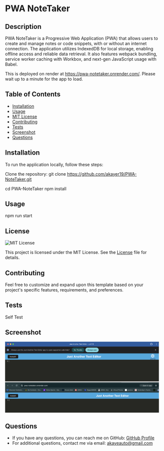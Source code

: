 # PWA NoteTaker

## Description
PWA NoteTaker is a Progressive Web Application (PWA) that allows users to create and manage notes or code snippets, with or without an internet connection. The application utilizes IndexedDB for local storage, enabling offline access and reliable data retrieval. It also features webpack bundling, service worker caching with Workbox, and next-gen JavaScript usage with Babel.

This is deployed on render at https://pwa-notetaker.onrender.com/.  Please wait up to a minute for the app to load. 

## Table of Contents
- [Installation](#installation)
- [Usage](#usage)
- [MIT License](https://opensource.org/licenses/MIT) 
- [Contributing](#contributing)
- [Tests](#tests)
- [Screenshot](#screenshot)
- [Questions](#questions)

## Installation
To run the application locally, follow these steps:

Clone the repository:
   git clone https://github.com/akayer19/PWA-NoteTaker.git

cd PWA-NoteTaker
npm install

## Usage
 npm run start

## License
![MIT License](https://img.shields.io/badge/License-MIT-blue.svg)

This project is licensed under the MIT License. 
See the [License](LICENSE) file for details.
 

## Contributing
Feel free to customize and expand upon this template based on your project's specific features, requirements, and preferences.

## Tests
Self Test

## Screenshot
![Screenshot](https://github.com/akayer19/PWA-NoteTaker/blob/main/Develop/public/images/app_screenshot.png)
![Screenshot](https://github.com/akayer19/PWA-NoteTaker/blob/main/Develop/public/images/web_screenshot.png)


## Questions
- If you have any questions, you can reach me on GitHub: <a href="https://github.com/akayer19" target="_blank">GitHub Profile</a>
- For additional questions, contact me via email: akayeauto@gmail.com
    
